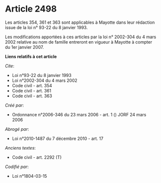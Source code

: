 # Article 2498

Les articles 354, 361 et 363 sont applicables à Mayotte dans leur rédaction issue de la loi n° 93-22 du 8 janvier 1993. 

Les modifications apportées à ces articles par la loi n° 2002-304 du 4 mars 2002 relative au nom de famille entreront en
vigueur à Mayotte à compter du 1er janvier 2007.

**Liens relatifs à cet article**

_Cite_:

  - Loi n°93-22 du 8 janvier 1993
  - Loi n°2002-304 du 4 mars 2002
  - Code civil - art. 354
  - Code civil - art. 361
  - Code civil - art. 363

_Créé par_:

  - Ordonnance n°2006-346 du 23 mars 2006 - art. 1 () JORF 24 mars 2006

_Abrogé par_:

  - Loi n°2010-1487 du 7 décembre 2010 - art. 17

_Anciens textes_:

  - Code civil - art. 2292 (T)

_Codifié par_:

  - Loi n°1804-03-15
